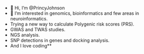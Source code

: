 - 👋 Hi, I’m @PrincyJohnson
- 👀 I’m interested in genomics, bioinformatics and few areas in neuroinformatics.
- Trying a new way to calculate Polygenic risk scores (PRS).
- GWAS and TWAS studies.
- NGS analysis.
- SNP detections in genes and docking analysis.
- And I love coding**



<!---
PrincyJohnson/PrincyJohnson is a ✨ special ✨ repository because its `README.md` (this file) appears on your GitHub profile.
You can click the Preview link to take a look at your changes.
--->
